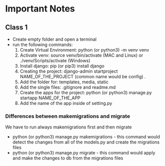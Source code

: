 # Important Notes
## Class 1

- Create empty folder and open a terminal
- run the following commands:
    1. Create Virtual Environment: python (or python3) -m venv venv
    2. Activate venv: source venv/bin/activate (MAC and Linux) or ./venv/Scripts/activate (Windows) 
    3. Install django: pip (or pip3) install django
    4. Creating the project: django-admin startproject NAME_OF_THE_PROJECT (common name would be config) .
    5. Add the folder for: templates, media, static
    6. Add the single files: .gitignore and readme.md
    7. Create the apps for the project: python (or python3) manage.py startapp NAME_OF_THE_APP
    8. Add the name of the app inside of setting.py


### Differences between makemigrations and migrate
We have to run always makemigrations first and then migrate
- python (or python3) manage.py makemigrations - this command would detect the changes from all of the models.py and create the migrations files
- python (or python3) manage.py migrate - this command would apply and make the changes to db from the migrations files